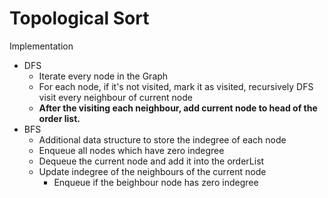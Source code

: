 # Topological Sort
Implementation
* DFS
  * Iterate every node in the Graph
  * For each node, if it's not visited, mark it as visited, recursively DFS visit every neighbour of current node
  * **After the visiting each neighbour, add current node to head of the order list.**
* BFS
  * Additional data structure to store the indegree of each node
  * Enqueue all nodes which have zero indegree
  * Dequeue the current node and add it into the orderList
  * Update indegree of the neighbours of the current node
    * Enqueue if the beighbour node has zero indegree
<!--stackedit_data:
eyJoaXN0b3J5IjpbLTEyODUyMTcyMzVdfQ==
-->